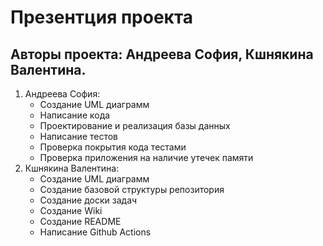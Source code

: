 # Презентция проекта 

## Авторы проекта: Андреева София, Кшнякина Валентина.

1. Андреева София:
   - Создание UML диаграмм
   - Написание кода
   - Проектирование и реализация базы данных
   - Написание тестов
   - Проверка покрытия кода тестами
   - Проверка приложения на наличие утечек памяти 
3. Кшнякина Валентина:
   - Создание UML диаграмм
   - Создание базовой структуры репозитория
   - Создание доски задач
   - Создание Wiki
   - Создание README
   - Написание Github Actions

